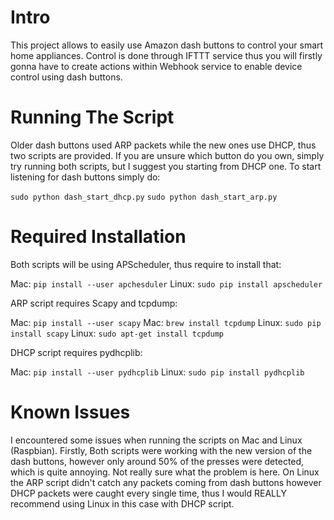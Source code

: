# Intro

This project allows to easily use Amazon dash buttons to control your smart home appliances. Control is done through IFTTT service thus you will firstly gonna have to create actions within Webhook service to enable device control using dash buttons. 

# Running The Script

Older dash buttons used ARP packets while the new ones use DHCP, thus two scripts are provided. If you are unsure which button do you own, simply try running both scripts, but I suggest you starting from DHCP one. To start listening for dash buttons simply do:

`sudo python dash_start_dhcp.py`
`sudo python dash_start_arp.py`


# Required Installation

Both scripts will be using APScheduler, thus require to install that:

Mac: `pip install --user apchesduler`
Linux: `sudo pip install apscheduler`

ARP script requires Scapy and tcpdump:

Mac: `pip install --user scapy`
Mac: `brew install tcpdump`
Linux: `sudo pip install scapy`
Linux: `sudo apt-get install tcpdump`

DHCP script requires pydhcplib:

Mac: `pip install --user pydhcplib`
Linux: `sudo pip install pydhcplib`

# Known Issues

I encountered some issues when running the scripts on Mac and Linux (Raspbian). Firstly, Both scripts were working with the new version of the dash buttons, however only around 50% of the presses were detected, which is quite annoying. Not really sure what the problem is here. On Linux the ARP script didn't catch any packets coming from dash buttons however DHCP packets were caught every single time, thus I would REALLY recommend using Linux in this case with DHCP script.


